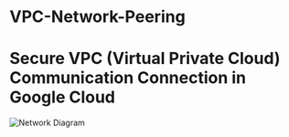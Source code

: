 # VPC-Network-Peering

# Secure VPC (Virtual Private Cloud) Communication Connection in Google Cloud
![Network Diagram]( https://i.imgur.com/k5GdVXW.jpg)
